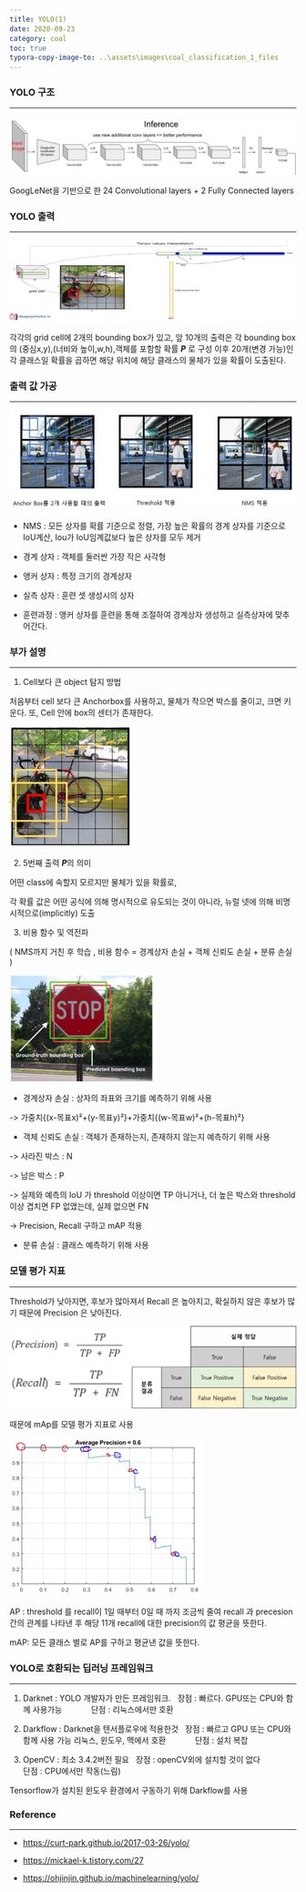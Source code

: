 ```yaml
---
title: YOLO(1)
date: 2020-09-23
category: coal
toc: true
typora-copy-image-to: ..\assets\images\coal_classification_1_files
---
```






### YOLO 구조




---

![YOLO](https://raw.githubusercontent.com/junha-lee/junha-lee.github.io/main/assets/images/YOLO-0.png)

GoogLeNet을 기반으로 한  24 Convolutional layers + 2 Fully Connected layers

### YOLO 출력
---

![YOLO](https://raw.githubusercontent.com/junha-lee/junha-lee.github.io/main/assets/images/YOLO-1.png)

각각의 grid cell에 2개의 bounding box가 있고, 앞 10개의 출력은 각 bounding box의 (중심x,y),(너비와 높이,w,h),객체를 포함할 확률 ***P*** 로 구성
이후 20개(변경 가능)인 각 클래스일 확률을 곱하면 해당 위치에 해당 클래스의 물체가 있을 확률이 도출된다.

### 출력 값 가공
---
![YOLO](https://raw.githubusercontent.com/junha-lee/junha-lee.github.io/main/assets/images/YOLO-2.png)

* NMS : 모든 상자를 확률 기준으로 정렬, 가장 높은 확률의 경계 상자를 기준으로 IoU계산, Iou가 IoU임계값보다 높은 상자를 모두 제거

* 경계 상자 : 객체를 둘러싼 가장 작은 사각형
* 앵커 상자 : 특정 크기의 경계상자
* 실측 상자 : 훈련 셋 생성시의 상자

* 훈련과정 : 앵커 상자를 훈련을 통해 조절하여 경계상자 생성하고 실측상자에 맞추어간다.

### 부가 설명
---
1. Cell보다 큰 object 탐지 방법

처음부터 cell 보다 큰 Anchorbox를 사용하고, 물체가 작으면 박스를 줄이고, 크면 키운다.
또, Cell 안에 box의 센터가 존재한다.

![YOLO](https://raw.githubusercontent.com/junha-lee/junha-lee.github.io/main/assets/images/YOLO-3.png)

2. 5번째 출력 ***P***의 의미

어떤 class에 속할지 모르지만 물체가 있을 확률로,

각 확률 값은 어떤 공식에 의해 명시적으로 유도되는 것이 아니라, 뉴럴 넷에 의해 비명시적으로(implicitly) 도출

3. 비용 함수 및 역전파 

( NMS까지 거친 후 학습 ,
비용 함수 = 경계상자 손실 + 객체 신뢰도 손실 + 분류 손실 )


![YOLO](https://raw.githubusercontent.com/junha-lee/junha-lee.github.io/main/assets/images/YOLO-4.png)

* 경계상자 손실 : 상자의 좌표와 크기를 예측하기 위해 사용

-> 가중치{(x-목표x)²+(y-목표y)²}+가중치{(w-목표w)²+(h-목표h)²} 

* 객체 신뢰도 손실 : 객체가 존재하는지, 존재하지 않는지 예측하기 위해 사용

-> 사라진 박스 : N

-> 남은 박스 : P

-> 실제와 예측의 IoU 가 threshold 이상이면 TP
아니거나, 더 높은 박스와 threshold 이상 겹치면 FP
없앴는데, 실제 없으면 FN 

-> Precision, Recall 구하고 mAP 적용

* 분류 손실 : 클래스 예측하기 위해 사용


### 모델 평가 지표
---
 Threshold가 낮아지면, 후보가 많아져서 Recall 은 높아지고, 확실하지 않은 후보가 많기 때문에 Precision 은 낮아진다.

![YOLO](https://raw.githubusercontent.com/junha-lee/junha-lee.github.io/main/assets/images/YOLO-5.png)

때문에 mAp를 모델 평가 지표로 사용 

![YOLO](https://raw.githubusercontent.com/junha-lee/junha-lee.github.io/main/assets/images/YOLO-6.png)

AP : threshold 를 recall이 1일 때부터 0일 때 까지 조금씩 줄여 recall 과 precesion간의 관계를 나타낸 후 해당 11개 recall에 대한 precision의 값 평균을 뜻한다.

mAP: 모든 클래스 별로 AP를 구하고 평균낸 값을 뜻한다.

### YOLO로 호환되는 딥러닝 프레임워크

---

1. Darknet : YOLO 개발자가 만든 프레임워크. 
  장점 : 빠르다. GPU또는 CPU와 함께 사용가능
            단점 : 리눅스에서만 호환

2. Darkflow : Darknet을 텐서플로우에 적용한것
  장점 : 빠르고 GPU 또는 CPU와 함께 사용 가능
          리눅스, 윈도우, 맥에서 호환
            단점 : 설치 복잡

3. OpenCV : 최소 3.4.2버전 필요
  장점 : openCV외에 설치할 것이 없다
            단점 : CPU에서만 작동(느림)

Tensorflow가 설치된 윈도우 환경에서 구동하기 위해 Darkflow를 사용 


### Reference
---


* https://curt-park.github.io/2017-03-26/yolo/

* https://mickael-k.tistory.com/27

* https://ohjinjin.github.io/machinelearning/yolo/

